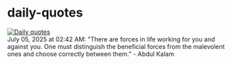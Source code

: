 # daily-quotes
[![Daily quotes](https://github.com/ceepu8/daily-quotes/actions/workflows/daily-quote.yml/badge.svg)](https://github.com/ceepu8/daily-quotes/actions/workflows/daily-quote.yml)<br/>
July 05, 2025 at 02:42 AM: "There are forces in life working for you and against you. One must distinguish the beneficial forces from the malevolent ones and choose correctly between them." - Abdul Kalam
